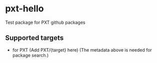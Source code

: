# pxt-hello
Test package for PXT github packages

## Supported targets
- for PXT (Add PXT/{target} here) (The metadata above is needed for package search.)

